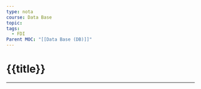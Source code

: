 ```yaml
---
type: nota
course: Data Base
topic: 
tags:
  - FDI
Parent MOC: "[[Data Base (DB)]]"
---
```


# {{title}}
---
